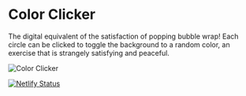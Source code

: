 # Color Clicker

The digital equivalent of the satisfaction of popping bubble wrap! Each circle can be clicked to toggle the background to a random color, an exercise that is strangely satisfying and peaceful. 

![Color Clicker](color-clicker.gif)

[![Netlify Status](https://api.netlify.com/api/v1/badges/ebc45a2d-c29f-4b78-abf1-3c582cc1678c/deploy-status)](https://app.netlify.com/sites/color-clicker/deploys)